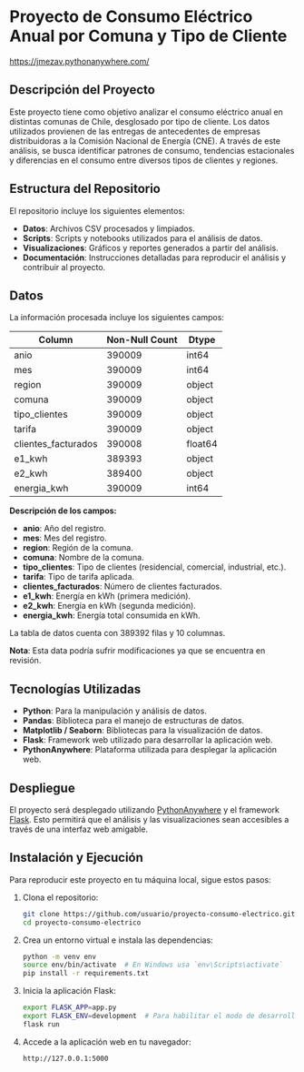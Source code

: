 # Proyecto de Consumo Eléctrico Anual por Comuna y Tipo de Cliente

https://jmezav.pythonanywhere.com/

## Descripción del Proyecto
Este proyecto tiene como objetivo analizar el consumo eléctrico anual en distintas comunas de Chile, desglosado por tipo de cliente. Los datos utilizados provienen de las entregas de antecedentes de empresas distribuidoras a la Comisión Nacional de Energía (CNE). A través de este análisis, se busca identificar patrones de consumo, tendencias estacionales y diferencias en el consumo entre diversos tipos de clientes y regiones.

## Estructura del Repositorio
El repositorio incluye los siguientes elementos:

- **Datos**: Archivos CSV procesados y limpiados.
- **Scripts**: Scripts y notebooks utilizados para el análisis de datos.
- **Visualizaciones**: Gráficos y reportes generados a partir del análisis.
- **Documentación**: Instrucciones detalladas para reproducir el análisis y contribuir al proyecto.

## Datos
La información procesada incluye los siguientes campos:

|   Column               | Non-Null Count | Dtype  |
|------------------------|----------------|--------|
| anio                   | 390009         | int64  |
| mes                    | 390009         | int64  |
| region                 | 390009         | object |
| comuna                 | 390009         | object |
| tipo_clientes          | 390009         | object |
| tarifa                 | 390009         | object |
| clientes_facturados    | 390008         | float64|
| e1_kwh                 | 389393         | object |
| e2_kwh                 | 389400         | object |
| energia_kwh            | 390009         | int64  |

**Descripción de los campos:**
- **anio**: Año del registro.
- **mes**: Mes del registro.
- **region**: Región de la comuna.
- **comuna**: Nombre de la comuna.
- **tipo_clientes**: Tipo de clientes (residencial, comercial, industrial, etc.).
- **tarifa**: Tipo de tarifa aplicada.
- **clientes_facturados**: Número de clientes facturados.
- **e1_kwh**: Energía en kWh (primera medición).
- **e2_kwh**: Energía en kWh (segunda medición).
- **energia_kwh**: Energía total consumida en kWh.

La tabla de datos cuenta con 389392 filas y 10 columnas.

**Nota**: Esta data podría sufrir modificaciones ya que se encuentra en revisión.

## Tecnologías Utilizadas
- **Python**: Para la manipulación y análisis de datos.
- **Pandas**: Biblioteca para el manejo de estructuras de datos.
- **Matplotlib / Seaborn**: Bibliotecas para la visualización de datos.
- **Flask**: Framework web utilizado para desarrollar la aplicación web.
- **PythonAnywhere**: Plataforma utilizada para desplegar la aplicación web.

## Despliegue
El proyecto será desplegado utilizando [PythonAnywhere](https://www.pythonanywhere.com/) y el framework [Flask](https://flask.palletsprojects.com/). Esto permitirá que el análisis y las visualizaciones sean accesibles a través de una interfaz web amigable.

## Instalación y Ejecución
Para reproducir este proyecto en tu máquina local, sigue estos pasos:

1. Clona el repositorio:
    ```bash
    git clone https://github.com/usuario/proyecto-consumo-electrico.git
    cd proyecto-consumo-electrico
    ```

2. Crea un entorno virtual e instala las dependencias:
    ```bash
    python -m venv env
    source env/bin/activate  # En Windows usa `env\Scripts\activate`
    pip install -r requirements.txt
    ```

3. Inicia la aplicación Flask:
    ```bash
    export FLASK_APP=app.py
    export FLASK_ENV=development  # Para habilitar el modo de desarrollo
    flask run
    ```

4. Accede a la aplicación web en tu navegador:
    ```
    http://127.0.0.1:5000
    ```
